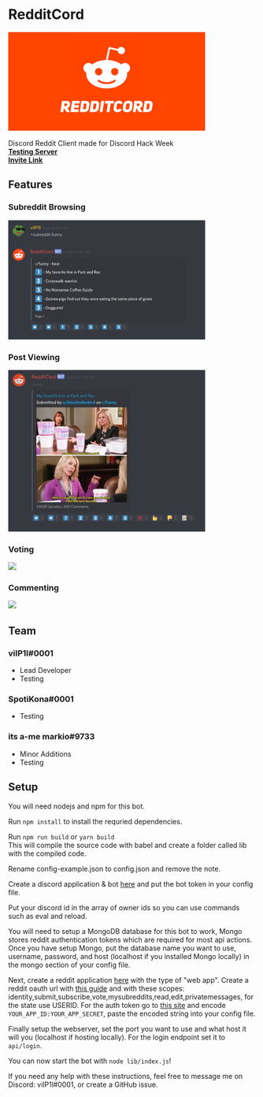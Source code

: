 # RedditCord

<img src="assets/banner.png" width="400">

Discord Reddit Client made for Discord Hack Week  
[**Testing Server**](https://discord.gg/H5kCpg4)  
[**Invite Link**](https://discordapp.com/api/oauth2/authorize?client_id=592798439751024650&permissions=1073752128&scope=bot)

## Features


### Subreddit Browsing

<img src="assets/subreddit.jpg" width="400">

### Post Viewing

<img src="assets/post-viewing.jpg" width="400">

### Voting

<img src="assets/voting.gif" width="400">

### Commenting 

<img src="assets/commenting.gif" width="400">

## Team

### vilP1l#0001

- Lead Developer
- Testing

### SpotiKona#0001

- Testing

### its a-me markio#9733

- Minor Additions
- Testing

## Setup

You will need nodejs and npm for this bot.

Run `npm install` to install the requried dependencies.

Run `npm run build` or `yarn build`  
This will compile the source code with babel and create a folder called lib with the compiled code.

Rename config-example.json to config.json and remove the note.

Create a discord application & bot [here](https://discordapp.com/developers/applications) and put the bot token in your config file.

Put your discord id in the array of owner ids so you can use commands such as eval and reload.

You will need to setup a MongoDB database for this bot to work, Mongo stores reddit authentication tokens which are required for most api actions.  
Once you have setup Mongo, put the database name you want to use, username, password, and host (localhost if you installed Mongo locally) in the mongo section of your config file.

Next, create a reddit application [here](https://www.reddit.com/prefs/apps) with the type of "web app". Create a reddit oauth url with [this guide](https://github.com/reddit-archive/reddit/wiki/oauth2) and with these scopes: identity,submit,subscribe,vote,mysubreddits,read,edit,privatemessages, for the state use USERID. For the auth token go to [this site](https://www.base64encode.org/) and encode `YOUR_APP_ID:YOUR_APP_SECRET`, paste the encoded string into your config file.

Finally setup the webserver, set the port you want to use and what host it will you (localhost if hosting locally). For the login endpoint set it to `api/login`.

You can now start the bot with `node lib/index.js`!

If you need any help with these instructions, feel free to message me on Discord: vilP1l#0001, or create a GitHub issue.
